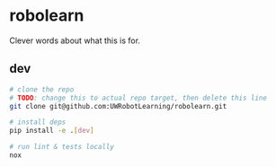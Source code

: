 # robolearn

Clever words about what this is for.

## dev

```bash
# clone the repo
# TODO: change this to actual repo target, then delete this line
git clone git@github.com:UWRobotLearning/robolearn.git

# install deps
pip install -e .[dev]

# run lint & tests locally
nox

```

